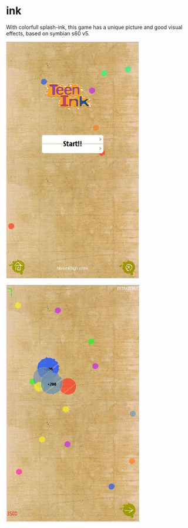 # ink
With colorfull splash-ink, this game has a unique picture and good visual effects, based on symbian s60 v5.

![screenshots](https://github.com/sunjinbo/ink/blob/master/doc/ink.JPG)

![screenshots](https://github.com/sunjinbo/ink/blob/master/doc/ink2.JPG)
